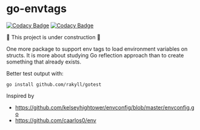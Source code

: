 # go-envtags

[![Codacy Badge](https://app.codacy.com/project/badge/Grade/6904ddba8e6747559c7b4141b0f91e71)](https://www.codacy.com/gh/taciogt/go-envtags/dashboard?utm_source=github.com&amp;utm_medium=referral&amp;utm_content=taciogt/go-envtags&amp;utm_campaign=Badge_Grade)
[![Codacy Badge](https://app.codacy.com/project/badge/Coverage/6904ddba8e6747559c7b4141b0f91e71)](https://www.codacy.com/gh/taciogt/go-envtags/dashboard?utm_source=github.com&utm_medium=referral&utm_content=taciogt/go-envtags&utm_campaign=Badge_Coverage)

🚧 This project is under construction 🚧 

One more package to support env tags to load environment variables on structs. It is more about studying Go reflection approach than to create something that already exists.

Better test output with:
```shell
go install github.com/rakyll/gotest
```

Inspired by 
* https://github.com/kelseyhightower/envconfig/blob/master/envconfig.go
* https://github.com/caarlos0/env


 